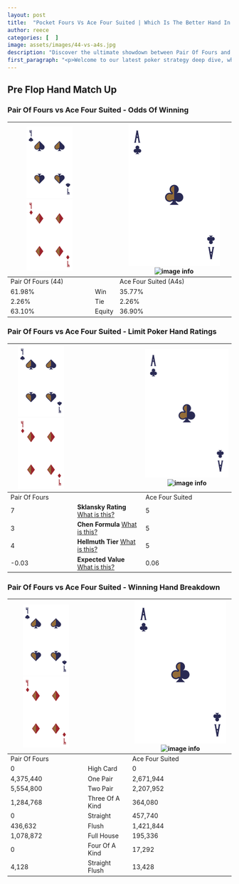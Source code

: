 ```yaml
---
layout: post
title:  "Pocket Fours Vs Ace Four Suited | Which Is The Better Hand In Poker? A Complete Guide"
author: reece
categories: [  ]
image: assets/images/44-vs-a4s.jpg
description: "Discover the ultimate showdown between Pair Of Fours and Ace Four Suited in poker! Uncover the odds, strategies, and scenarios where one hand triumphs over the other. Get ready to up your poker game with this thrilling analysis."
first_paragraph: "<p>Welcome to our latest poker strategy deep dive, where we're pitting two distinct hands against each other in a high-stakes showdown: Pair Of Fours vs Ace Four Suited.</p><p>In the dynamic world of poker, every decision counts, and knowing which hand holds the upper hand is key to your success at the table.</p><p>In this article, we'll dissect these two hands, explore the scenarios where one dominates the other, and equip you with the knowledge to make strategic choices that can tip the odds in your favor.</p><p>Get ready to unravel the intriguing dynamics of these poker hands and elevate your game to new heights.</p>"
---
```




[comment]: # (sp0)

## Pre Flop Hand Match Up

<div class="table hand-ratings" markdown="1"> 



### Pair Of Fours vs Ace Four Suited - Odds Of Winning


    
| ![image info](assets/images/hand1/4.png) ![image info](assets/images/hand1/4o.png) |  | ![image info](assets/images/hand2/A.png) ![image info](assets/images/hand2/4s.png) |
| -------- | -------- | -------- |
| Pair Of Fours (44) |  | Ace Four Suited (A4s) |
| 61.98% | Win | 35.77% |
| 2.26% | Tie | 2.26% |
| 63.10% | Equity | 36.90% |




[comment]: # (sp1)



### Pair Of Fours vs Ace Four Suited - Limit Poker Hand Ratings


    
| ![image info](assets/images/hand1/4.png) ![image info](assets/images/hand1/4o.png) |  | ![image info](assets/images/hand2/A.png) ![image info](assets/images/hand2/4s.png) |
| -------- | -------- | -------- |
| Pair Of Fours |  | Ace Four Suited |
| 7 | **Sklansky Rating** [What is this?](/sklansky-rating-explained) | 5 |
| 3 | **Chen Formula** [What is this?](/chen-formula-explained) | 5 |
| 4 | **Hellmuth Tier** [What is this?](/Hellmuth-tier-explained) | 5 |
| -0.03 | **Expected Value** [What is this?](/expected-value-explained) | 0.06 |




[comment]: # (sp2)



### Pair Of Fours vs Ace Four Suited - Winning Hand Breakdown


    
| ![image info](assets/images/hand1/4.png) ![image info](assets/images/hand1/4o.png) |  | ![image info](assets/images/hand2/A.png) ![image info](assets/images/hand2/4s.png) |
| -------- | -------- | -------- |
| Pair Of Fours |  | Ace Four Suited |
| 0 | High Card | 0 |
| 4,375,440 | One Pair | 2,671,944 |
| 5,554,800 | Two Pair | 2,207,952 |
| 1,284,768 | Three Of A Kind | 364,080 |
| 0 | Straight | 457,740 |
| 436,632 | Flush | 1,421,844 |
| 1,078,872 | Full House | 195,336 |
| 0 | Four Of A Kind | 17,292 |
| 4,128 | Straight Flush | 13,428 |




[comment]: # (sp3)



</div>

[comment]: # (sp4)



[comment]: # (sp5)

